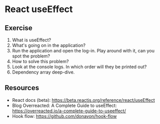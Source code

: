 # React useEffect

## Exercise

1. What is useEffect?
2. What's going on in the application?
3. Run the application and open the log-in. Play around with it, can you spot the problem?
4. How to solve this problem?
5. Look at the console logs. In which order will they be printed out?
6. Dependency array deep-dive.


## Resources

- React docs (beta): https://beta.reactjs.org/reference/react/useEffect
- Blog Overreacted: A Complete Guide to useEffect: https://overreacted.io/a-complete-guide-to-useeffect/
- Hook flow: https://github.com/donavon/hook-flow
